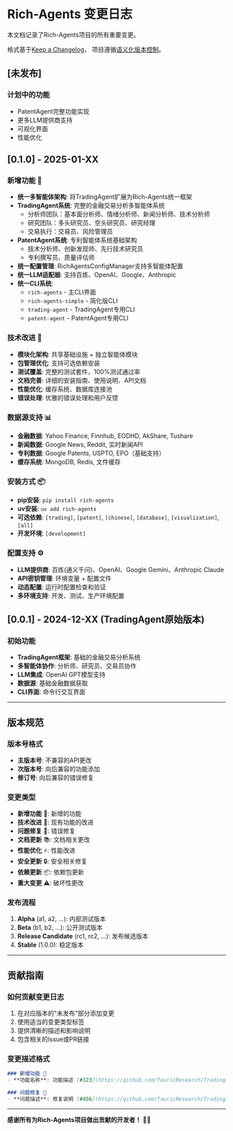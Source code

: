 # Rich-Agents 变更日志

本文档记录了Rich-Agents项目的所有重要变更。

格式基于[Keep a Changelog](https://keepachangelog.com/zh-CN/1.0.0/)，
项目遵循[语义化版本控制](https://semver.org/lang/zh-CN/)。

## [未发布]

### 计划中的功能
- PatentAgent完整功能实现
- 更多LLM提供商支持
- 可视化界面
- 性能优化

## [0.1.0] - 2025-01-XX

### 新增功能 🎉
- **统一多智能体架构**: 将TradingAgent扩展为Rich-Agents统一框架
- **TradingAgent系统**: 完整的金融交易分析多智能体系统
  - 分析师团队：基本面分析师、情绪分析师、新闻分析师、技术分析师
  - 研究团队：多头研究员、空头研究员、研究经理
  - 交易执行：交易员、风险管理员
- **PatentAgent系统**: 专利智能体系统基础架构
  - 技术分析师、创新发现师、先行技术研究员
  - 专利撰写员、质量评估师
- **统一配置管理**: RichAgentsConfigManager支持多智能体配置
- **统一LLM适配器**: 支持百炼、OpenAI、Google、Anthropic
- **统一CLI系统**: 
  - `rich-agents` - 主CLI界面
  - `rich-agents-simple` - 简化版CLI
  - `trading-agent` - TradingAgent专用CLI
  - `patent-agent` - PatentAgent专用CLI

### 技术改进 🔧
- **模块化架构**: 共享基础设施 + 独立智能体模块
- **包管理优化**: 支持可选依赖安装
- **测试覆盖**: 完整的测试套件，100%测试通过率
- **文档完善**: 详细的安装指南、使用说明、API文档
- **性能优化**: 缓存系统、数据库连接池
- **错误处理**: 优雅的错误处理和用户反馈

### 数据源支持 📊
- **金融数据**: Yahoo Finance, Finnhub, EODHD, AkShare, Tushare
- **新闻数据**: Google News, Reddit, 实时新闻API
- **专利数据**: Google Patents, USPTO, EPO（基础支持）
- **缓存系统**: MongoDB, Redis, 文件缓存

### 安装方式 📦
- **pip安装**: `pip install rich-agents`
- **uv安装**: `uv add rich-agents`
- **可选依赖**: `[trading]`, `[patent]`, `[chinese]`, `[database]`, `[visualization]`, `[all]`
- **开发环境**: `[development]`

### 配置支持 ⚙️
- **LLM提供商**: 百炼(通义千问)、OpenAI、Google Gemini、Anthropic Claude
- **API密钥管理**: 环境变量 + 配置文件
- **动态配置**: 运行时配置检查和验证
- **多环境支持**: 开发、测试、生产环境配置

## [0.0.1] - 2024-12-XX (TradingAgent原始版本)

### 初始功能
- **TradingAgent框架**: 基础的金融交易分析系统
- **多智能体协作**: 分析师、研究员、交易员协作
- **LLM集成**: OpenAI GPT模型支持
- **数据源**: 基础金融数据获取
- **CLI界面**: 命令行交互界面

---

## 版本规范

### 版本号格式
- **主版本号**: 不兼容的API更改
- **次版本号**: 向后兼容的功能添加
- **修订号**: 向后兼容的错误修复

### 变更类型
- **新增功能** 🎉: 新增的功能
- **技术改进** 🔧: 现有功能的改进
- **问题修复** 🐛: 错误修复
- **文档更新** 📚: 文档相关更改
- **性能优化** ⚡: 性能改进
- **安全更新** 🔒: 安全相关修复
- **依赖更新** 📦: 依赖包更新
- **重大变更** ⚠️: 破坏性更改

### 发布流程
1. **Alpha** (a1, a2, ...): 内部测试版本
2. **Beta** (b1, b2, ...): 公开测试版本
3. **Release Candidate** (rc1, rc2, ...): 发布候选版本
4. **Stable** (1.0.0): 稳定版本

---

## 贡献指南

### 如何贡献变更日志
1. 在对应版本的"未发布"部分添加变更
2. 使用适当的变更类型标签
3. 提供清晰的描述和影响说明
4. 包含相关的Issue或PR链接

### 变更描述格式
```markdown
### 新增功能 🎉
- **功能名称**: 功能描述 [#123](https://github.com/TauricResearch/TradingAgents/issues/123)

### 问题修复 🐛
- **问题描述**: 修复说明 [#456](https://github.com/TauricResearch/TradingAgents/pull/456)
```

---

**感谢所有为Rich-Agents项目做出贡献的开发者！** 🙏✨ 